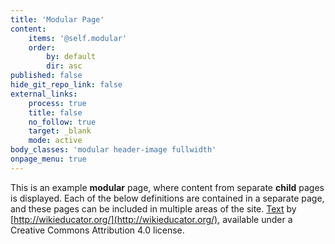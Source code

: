 ```yaml
---
title: 'Modular Page'
content:
    items: '@self.modular'
    order:
        by: default
        dir: asc
published: false
hide_git_repo_link: false
external_links:
    process: true
    title: false
    no_follow: true
    target: _blank
    mode: active
body_classes: 'modular header-image fullwidth'
onpage_menu: true
---
```


This is an example **modular** page, where content from separate **child** pages is displayed. Each of the below definitions are contained in a separate page, and these pages can be included in multiple areas of the site. [Text](http://wikieducator.org/OER_Handbook/educator_version_one/Conclusion/Glossary) by [http://wikieducator.org/](http://wikieducator.org/), available under a Creative Commons Attribution 4.0 license.
